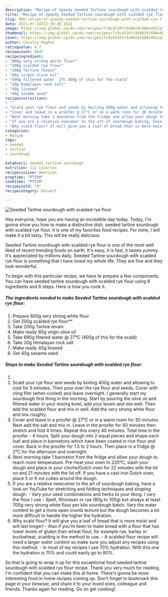 ```yaml
---
description: "Recipe of Speedy Seeded Tartine sourdough with scalded rye flour"
title: "Recipe of Speedy Seeded Tartine sourdough with scalded rye flour"
slug: 966-recipe-of-speedy-seeded-tartine-sourdough-with-scalded-rye-flour
date: 2021-07-14T22:39:29.152Z
image: https://img-global.cpcdn.com/recipes/7c9cd316fc9d4029/680x482cq70/seeded-tartine-sourdough-with-scalded-rye-flour-recipe-main-photo.jpg
thumbnail: https://img-global.cpcdn.com/recipes/7c9cd316fc9d4029/680x482cq70/seeded-tartine-sourdough-with-scalded-rye-flour-recipe-main-photo.jpg
cover: https://img-global.cpcdn.com/recipes/7c9cd316fc9d4029/680x482cq70/seeded-tartine-sourdough-with-scalded-rye-flour-recipe-main-photo.jpg
author: Cecelia Hughes
ratingvalue: 4.7
reviewcount: 8647
recipeingredient:
- "800g very strong white flour"
- "200g scalded rye flour"
- "200g Tartine levain"
- "60g virgin olive oil"
- "690g filtered water  27C 400g of this for the scald"
- "20g Himalayan rock salt"
- "40g linseed"
- "40g sesame seed"
recipeinstructions:
- ""
- "Scald your rye flour and seeds by boiling 400g water and allowing to cool for 5 minutes. Then pour over the rye flour and seeds. Cover with cling film (when cooled) and leave overnight. I generally start my sourdough first thing in the morning. Start by pouring the olive oil and filtered water in your mixing bowl, add your levain and mix well. Then add the scalded flour and mix in well. Add the very strong white flour and mix roughly."
- "Cover and leave in a proofer @ 27°C or in a warm room for 30 minutes. Next add the salt and mix in. Leave in the proofer for 40 minutes then stretch and fold 4 times. Repeat this every 40 minutes. Total time in the proofer - 4 hours. Split your dough into 2 equal pieces and shape each loaf and place in bannetons which have been coated in rice flour and cover. Back in the proofer for 1.5 to 2 hours. Then place in a fridge @ 2°C for the afternoon and overnight."
- "Next morning take 1 banneton from the fridge and allow your dough to reach room temperature. Pre-heat your oven to 220°C, slash your dough and place in your cloche/Dutch oven for 22 minutes with the lid on and 21 minutes with the lid off. If you have a cast iron Dutch oven, place 5 or 6 ice cubes around the dough."
- "If you are a relative newcomer to the art of sourdough baking, have a look on YouTube for stretching and folding techniques and shaping dough. Vary your seed combinations and herbs to your liking. I vary the flour I use - Spelt, Khorasan or rye (80g to 100g) but always at least 700g very strong white flour per kilo sourdough batch. Vary the water content to get a more open crumb texture but the dough becomes a lot more difficult to handle the higher the hydration."
- "Why scald flour? It will give you a loaf of bread that is more moist and will last longer! Also if you’re keen to make bread with a flour that has lower levels of gluten than wheat flour, for example rye, barley or buckwheat, scalding is the method to use. A scalded flour recipe will need a larger water content so make sure you adjust any recipes using this method.  In most of my recipes I use 70% hydration. With this one the hydration is 75% and could easily go to 80%."
categories:
- Recipe
tags:
- seeded
- tartine
- sourdough

katakunci: seeded tartine sourdough 
nutrition: 111 calories
recipecuisine: American
preptime: "PT35M"
cooktime: "PT52M"
recipeyield: "4"
recipecategory: Dessert

---
```



![Seeded Tartine sourdough with scalded rye flour](https://img-global.cpcdn.com/recipes/7c9cd316fc9d4029/680x482cq70/seeded-tartine-sourdough-with-scalded-rye-flour-recipe-main-photo.jpg)

Hey everyone, hope you are having an incredible day today. Today, I'm gonna show you how to make a distinctive dish, seeded tartine sourdough with scalded rye flour. It is one of my favorites food recipes. For mine, I will make it a bit tasty. This will be really delicious.



Seeded Tartine sourdough with scalded rye flour is one of the most well liked of recent trending foods on earth. It's easy, it is fast, it tastes yummy. It's appreciated by millions daily. Seeded Tartine sourdough with scalded rye flour is something that I have loved my whole life. They are fine and they look wonderful.


To begin with this particular recipe, we have to prepare a few components. You can have seeded tartine sourdough with scalded rye flour using 8 ingredients and 6 steps. Here is how you cook it.

<!--inarticleads1-->

##### The ingredients needed to make Seeded Tartine sourdough with scalded rye flour:

1. Prepare 800g very strong white flour
1. Get 200g scalded rye flour**
1. Take 200g Tartine levain
1. Make ready 60g virgin olive oil
1. Take 690g filtered water @ 27°C (400g of this for the scald)
1. Take 20g Himalayan rock salt
1. Make ready 40g linseed
1. Get 40g sesame seed




<!--inarticleads2-->

##### Steps to make Seeded Tartine sourdough with scalded rye flour:

1. 
1. Scald your rye flour and seeds by boiling 400g water and allowing to cool for 5 minutes. Then pour over the rye flour and seeds. Cover with cling film (when cooled) and leave overnight. I generally start my sourdough first thing in the morning. Start by pouring the olive oil and filtered water in your mixing bowl, add your levain and mix well. Then add the scalded flour and mix in well. Add the very strong white flour and mix roughly.
1. Cover and leave in a proofer @ 27°C or in a warm room for 30 minutes. Next add the salt and mix in. Leave in the proofer for 40 minutes then stretch and fold 4 times. Repeat this every 40 minutes. Total time in the proofer - 4 hours. Split your dough into 2 equal pieces and shape each loaf and place in bannetons which have been coated in rice flour and cover. Back in the proofer for 1.5 to 2 hours. Then place in a fridge @ 2°C for the afternoon and overnight.
1. Next morning take 1 banneton from the fridge and allow your dough to reach room temperature. Pre-heat your oven to 220°C, slash your dough and place in your cloche/Dutch oven for 22 minutes with the lid on and 21 minutes with the lid off. If you have a cast iron Dutch oven, place 5 or 6 ice cubes around the dough.
1. If you are a relative newcomer to the art of sourdough baking, have a look on YouTube for stretching and folding techniques and shaping dough. - Vary your seed combinations and herbs to your liking. I vary the flour I use - Spelt, Khorasan or rye (80g to 100g) but always at least 700g very strong white flour per kilo sourdough batch. Vary the water content to get a more open crumb texture but the dough becomes a lot more difficult to handle the higher the hydration.
1. Why scald flour? It will give you a loaf of bread that is more moist and will last longer! - Also if you’re keen to make bread with a flour that has lower levels of gluten than wheat flour, for example rye, barley or buckwheat, scalding is the method to use. - A scalded flour recipe will need a larger water content so make sure you adjust any recipes using this method.  - In most of my recipes I use 70% hydration. With this one the hydration is 75% and could easily go to 80%.




So that is going to wrap it up for this exceptional food seeded tartine sourdough with scalded rye flour recipe. Thank you very much for reading. I'm confident that you can make this at home. There's gonna be more interesting food in home recipes coming up. Don't forget to bookmark this page in your browser, and share it to your loved ones, colleague and friends. Thanks again for reading. Go on get cooking!
